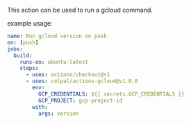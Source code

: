 This action can be used to run a gcloud command. 

example usage:

```yaml
name: Run gcloud version on push
on: [push]
jobs:
  build:
    runs-on: ubuntu-latest
    steps:
      - uses: actions/checkout@v1
      - uses: colpal/actions-gcloud@v1.0.0
        env:
          GCP_CREDENTIALS: ${{ secrets.GCP_CREDENTIALS }}
          GCP_PROJECT: gcp-project-id
        with:
          args: version
```
